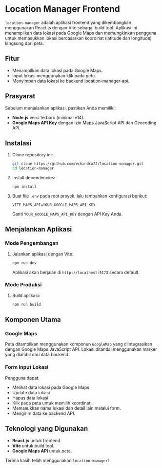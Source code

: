 # Location Manager Frontend

`location-manager` adalah aplikasi frontend yang dikembangkan menggunakan React.js dengan Vite sebagai build tool. Aplikasi ini menampilkan data lokasi pada Google Maps dan memungkinkan pengguna untuk memasukkan lokasi berdasarkan koordinat (latitude dan longitude) langsung dari peta.

## Fitur
- Menampilkan data lokasi pada Google Maps.
- Input lokasi menggunakan klik pada peta.
- Menyimpan data lokasi ke backend location-manager-api.

## Prasyarat
Sebelum menjalankan aplikasi, pastikan Anda memiliki:
- **Node.js** versi terbaru (minimal v14).
- **Google Maps API Key** dengan izin Maps JavaScript API dan Geocoding API.

## Instalasi
1. Clone repository ini:
   ```bash
   git clone https://github.com/vchandra22/location-manager.git
   cd location-manager
   ```

2. Install dependencies:
   ```bash
   npm install
   ```

3. Buat file `.env` pada root proyek, lalu tambahkan konfigurasi berikut:
   ```env
   VITE_MAPS_API=YOUR_GOOGLE_MAPS_API_KEY
   ```
   Ganti `YOUR_GOOGLE_MAPS_API_KEY` dengan API Key Anda.

## Menjalankan Aplikasi

### Mode Pengembangan
1. Jalankan aplikasi dengan Vite:
   ```bash
   npm run dev
   ```
   Aplikasi akan berjalan di `http://localhost:5173` secara default.

### Mode Produksi
1. Build aplikasi:
   ```bash
   npm run build
   ```

## Komponen Utama

### Google Maps
Peta ditampilkan menggunakan komponen `GoogleMap` yang diintegrasikan dengan Google Maps JavaScript API. Lokasi ditandai menggunakan marker yang diambil dari data backend.

### Form Input Lokasi
Pengguna dapat:
- Melihat data lokasi pada Google Maps
- Update data lokasi
- Hapus data lokasi
- Klik pada peta untuk memilih koordinat.
- Memasukkan nama lokasi dan detail lain melalui form.
- Mengirim data ke backend API.

## Teknologi yang Digunakan
- **React.js** untuk frontend.
- **Vite** untuk build tool.
- **Google Maps API** untuk peta.

Terima kasih telah menggunakan `location-manager`!